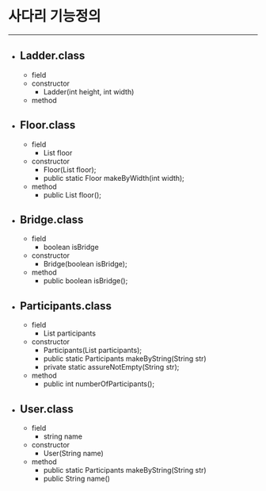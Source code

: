 # 사다리 기능정의

---

- ## Ladder.class
  - field
  - constructor
    - Ladder(int height, int width)
  - method
- ## Floor.class
  - field
    - List<Bridge> floor
  - constructor
    - Floor(List<Bridge> floor);
    - public static Floor makeByWidth(int width);
  - method
    - public List<Bridge> floor();
- ## Bridge.class
  - field
    - boolean isBridge
  - constructor
    - Bridge(boolean isBridge);
  - method
    - public boolean isBridge();
- ## Participants.class
  - field
    - List<User> participants
  - constructor
    - Participants(List<User> participants);
    - public static Participants makeByString(String str)
    - private static assureNotEmpty(String str);
  - method
    - public int numberOfParticipants();
- ## User.class
  - field
    - string name
  - constructor
    - User(String name)
  - method
    - public static Participants makeByString(String str)
    - public String name()

